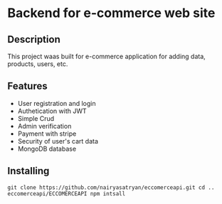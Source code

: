 # Backend for e-commerce web site

## Description

This project waas built for e-commerce application for adding data, products, users, etc.



## Features

- User registration and login
- Authetication with JWT
- Simple Crud
- Admin verification
- Payment with stripe
- Security of user's cart data
- MongoDB database

## Installing

  ``git clone https://github.com/nairyasatryan/eccomerceapi.git
  cd .. eccomerceapi/ECCOMERCEAPI
  npm intsall``




